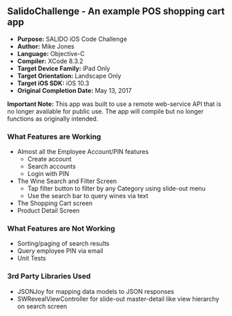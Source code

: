 ## SalidoChallenge - An example POS shopping cart app
- **Purpose:** SALIDO iOS Code Challenge
- **Author:** Mike Jones
- **Language:** Objective-C
- **Compiler:** XCode 8.3.2
- **Target Device Family:** iPad Only
- **Target Orientation:** Landscape Only
- **Target iOS SDK:** iOS 10.3
- **Original Completion Date:** May 13, 2017

**Important Note:** This app was built to use a remote web-service API that is no longer available for public use. The app will compile but no longer functions as originally intended.

### What Features are Working
- Almost all the Employee Account/PIN features
    - Create account
    - Search accounts
    - Login with PIN
- The Wine Search and Filter Screen
    - Tap filter button to filter by any Category using slide-out menu
    - Use the search bar to query wines via text
- The Shopping Cart screen
- Product Detail Screen

### What Features are Not Working
- Sorting/paging of search results
- Query employee PIN via email
- Unit Tests

### 3rd Party Libraries Used
- JSONJoy for mapping data models to JSON responses
- SWRevealViewController for slide-out master-detail like view hierarchy on search screen


